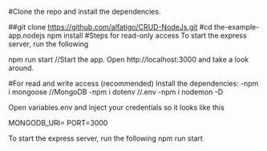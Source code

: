 #Clone the repo and install the dependencies.

##git clone https://github.com/alfatigo/CRUD-NodeJs.git
#cd the-example-app.nodejs
  npm install
#Steps for read-only access
To start the express server, run the following

npm run start //Start the app.
Open http://localhost:3000 and take a look around.

#For read and write access (recommended)
Install the dependencies:
  -npm i mongoose //MongoDB
  -npm i dotenv //.env
  -npm i nodemon -D

Open variables.env and inject your credentials so it looks like this

MONGODB_URI=<Your connection String>
PORT=3000
  
To start the express server, run the following
npm run start
